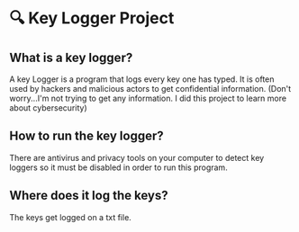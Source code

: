 # 🔍 Key Logger Project 

## What is a key logger?

A key Logger is a program that logs every key one has typed. It is often used by hackers and malicious actors 
to get confidential information. (Don't worry...I'm not trying to get any information. I did this project to learn
more about cybersecurity)

## How to run the key logger?

There are antivirus and privacy tools on your computer to detect key loggers so it must be disabled in order 
to run this program.

## Where does it log the keys?

The keys get logged on a txt file.




